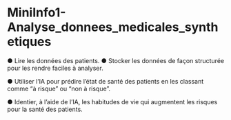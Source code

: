 # MiniInfo1-Analyse_donnees_medicales_synthetiques

● Lire les données des patients.
● Stocker les données de façon structurée pour les rendre faciles à analyser.

● Utiliser l’IA pour prédire l’état de santé des patients en les classant comme “à
risque” ou “non à risque”.

● Identier, à l’aide de l’IA, les habitudes de vie qui augmentent les risques pour
la santé des patients.